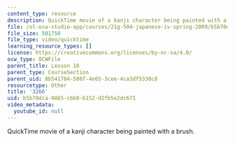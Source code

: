 ```yaml
---
content_type: resource
description: QuickTime movie of a kanji character being painted with a brush.
file: /ol-ocw-studio-app/courses/21g-504-japanese-iv-spring-2009/b5b70dca9865cbb0b152d2fb5e2dc671_3266.mov
file_size: 501750
file_type: video/quicktime
learning_resource_types: []
license: https://creativecommons.org/licenses/by-nc-sa/4.0/
ocw_type: OCWFile
parent_title: Lesson 18
parent_type: CourseSection
parent_uid: 8b541784-586f-4e65-3cee-4ca3df5330c8
resourcetype: Other
title: '3266'
uid: b5b70dca-9865-cbb0-b152-d2fb5e2dc671
video_metadata:
  youtube_id: null
---
```

QuickTime movie of a kanji character being painted with a brush.